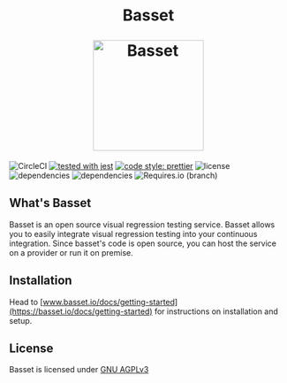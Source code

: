 <h1 align="center">
  <p align="center">Basset</p>
  <a href="https://basset.io"><img src="https://basset.io/img/basset.svg" width="200px" alt="Basset"></a>
</h1>

![CircleCI](https://img.shields.io/circleci/build/github/basset/basset.svg)
[![tested with jest](https://img.shields.io/badge/tested_with-jest-99424f.svg)](https://github.com/facebook/jest)
[![code style: prettier](https://img.shields.io/badge/code_style-prettier-ff69b4.svg?style=flat-square)](https://github.com/prettier/prettier)
![license](https://img.shields.io/github/license/basset/basset.svg)
![dependencies](https://img.shields.io/david/basset/basset.svg?label=frontend%20dependencies&path=react)
![dependencies](https://img.shields.io/david/basset/basset.svg?label=backend%20dependencies&path=express)
![Requires.io (branch)](https://img.shields.io/requires/github/basset/basset/master.svg)

## What's Basset

Basset is an open source visual regression testing service. Basset allows you to easily integrate visual regression testing into your continuous integration. Since basset's code is open source, you can host the service on a provider or run it on premise.

## Installation

Head to [www.basset.io/docs/getting-started](https://basset.io/docs/getting-started) for instructions on installation and setup.

## License

Basset is licensed under [GNU AGPLv3](./LICENSE)
